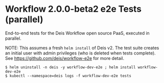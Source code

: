 # Workflow 2.0.0-beta2 e2e Tests (parallel)

End-to-end tests for the Deis Workflow open source PaaS, executed in parallel.

NOTE: This assumes a fresh `helm install` of Deis v2. The test suite creates
an initial user with admin privileges (who is deleted when tests complete).
See https://github.com/deis/workflow-e2e for more detail.

```console
$ helm uninstall -n deis -y workflow-dev-e2e ; helm install workflow-dev-e2e
$ kubectl --namespace=deis logs -f workflow-dev-e2e tests
```
